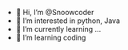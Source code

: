 - 👋 Hi, I’m @Snoowcoder
- 👀 I’m interested in python, Java 
- 🌱 I’m currently learning ...
- 💞️ I’m learning coding

<!---
Snoowcoder/Snoowcoder is a ✨ special ✨ repository because its `README.md` (this file) appears on your GitHub profile.
You can click the Preview link to take a look at your changes.
--->
